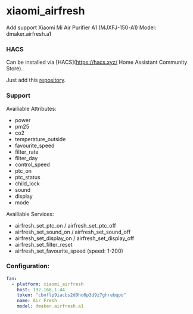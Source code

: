 # xiaomi_airfresh
Add support Xiaomi Mi Air Purifier A1 (MJXFJ-150-A1)
Model: dmaker.airfresh.a1

### HACS

Can be installed via [HACS](https://hacs.xyz/ Home Assistant Community Store).

Just add this [repository](https://github.com/NikolayBorisov/xiaomi_airfresh).

### Support

Availiable Attributes:
* power
* pm25
* co2
* temperature_outside
* favourite_speed
* filter_rate
* filter_day
* control_speed
* ptc_on
* ptc_status
* child_lock
* sound
* display
* mode

Availiable Services:
* airfresh_set_ptc_on / airfresh_set_ptc_off
* airfresh_set_sound_on / airfresh_set_sound_off
* airfresh_set_display_on / airfresh_set_display_off
* airfresh_set_filter_reset
* airfresh_set_favourite_speed (speed: 1-200)

### Configuration:

```yaml
fan:
  - platform: xiaomi_airfresh
    host: 192.168.1.44
    token: "cbnflp9iacbs2d9ho6p3d9z7ghrebqpo"
    name: Air Fresh
    model: dmaker.airfresh.a1
```
